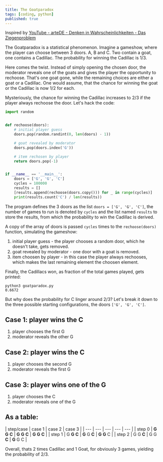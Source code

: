```yaml
---
title: The Goatparadox
tags: [coding, python]
published: true
---
```

Inspired by [YouTube - arteDE - Denken in Wahrscheinlichkeiten - Das Ziegenproblem](https://www.youtube.com/watch?v=CYQZ_GrJwLA)

The Goatparadox is a statistical phenomenon. Imagine a gameshow, where the player can choose between 3 doors. A, B and C. Two contain a goat, one contains a Cadillac. The probability for winning the Cadillac is 1/3.

Here comes the twist. Instead of simply opening the chosen door, the moderator reveals one of the goats and gives the player the opportunity to rechoose. That's one goat gone, while the remaining choices are either a goat or a Cadillac. One would assume, that the chance for winning the goat or the Cadillac is now 1/2 for each.

Mysteriously, the chance for winning the Cadillac increases to 2/3 if the player always rechoose the door. Let's hack the code:

``` python
import random


def rechoose(doors):
    # initial player guess
    doors.pop(random.randint(0, len(doors) - 1))

    # goat revealed by moderator
    doors.pop(doors.index('G'))

    # item rechosen by player
    return doors.pop(-1)


if __name__ == '__main__':
    doors = ['G', 'G', 'C']
    cycles = 100000
    results = []
    [results.append(rechoose(doors.copy())) for _ in range(cycles)]
    print(results.count('C') / len(results))

```

The program defines the 3 doors as the list `doors = ['G', 'G', 'C']`, the number of games to run is denoted by `cycles` and the list named `results` to store the results, from which the probability to win the Cadillac is derived.

A copy of the array of doors is passed `cycles` times to the `rechoose(doors)` function, simulating the gameshow:

1. initial player guess - the player chooses a random door, which he doesn't take, gets removed.
2. goat revealed by moderator - one door with a goat is removed.
3. item choosen by player - in this case the player always rechooses, which makes the last remaining element the choosen element.

Finally, the Cadillacs won, as fraction of the total games played, gets printed:

``` terminal
python3 goatparadox.py
0.6672
```

But why does the probability for C linger around 2/3? Let's break it down to the three possible starting configurations, the doors `['G', 'G', 'C']`.

## Case 1: player wins the C
1. player chooses the first G
2. moderator reveals the other G

## Case 2: player wins the C
1. player chooses the second G
2. moderator reveals the first G

## Case 3: player wins one of the G
1. player chooses the C
2. moderator reveals one of the G

## As a table:

| step/case | case 1 | case 2 | case 3 |
| --- | --- | --- | --- | --- |
| step 0 | **G** **G** **C** | **G** **G** **C** | **G** **G** **C** |
| step 1 | G **G** **C** | **G** G **C** | **G** **G** C |
| step 2 | G G **C** | G G **C** | **G** G C |

Overall, thats 2 times Cadillac and 1 Goat, for obviously 3 games, yielding the probability of 2/3.